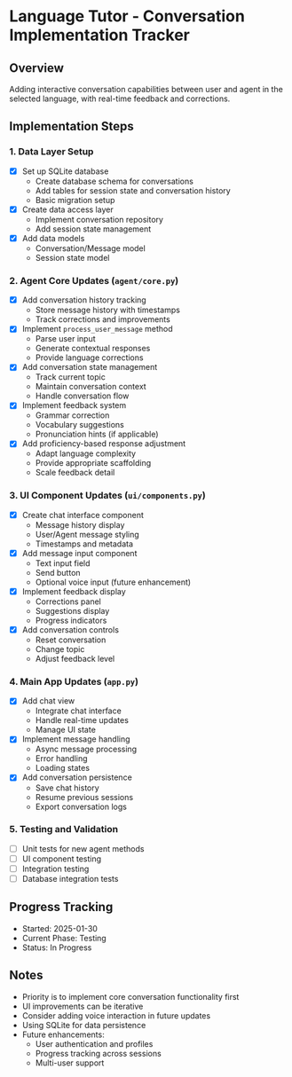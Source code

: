 # Language Tutor - Conversation Implementation Tracker

## Overview

Adding interactive conversation capabilities between user and agent in the selected language, with real-time feedback and corrections.

## Implementation Steps

### 1. Data Layer Setup

- [x] Set up SQLite database
  - Create database schema for conversations
  - Add tables for session state and conversation history
  - Basic migration setup
- [x] Create data access layer
  - Implement conversation repository
  - Add session state management
- [x] Add data models
  - Conversation/Message model
  - Session state model

### 2. Agent Core Updates (`agent/core.py`)

- [x] Add conversation history tracking
  - Store message history with timestamps
  - Track corrections and improvements
- [x] Implement `process_user_message` method
  - Parse user input
  - Generate contextual responses
  - Provide language corrections
- [x] Add conversation state management
  - Track current topic
  - Maintain conversation context
  - Handle conversation flow
- [x] Implement feedback system
  - Grammar correction
  - Vocabulary suggestions
  - Pronunciation hints (if applicable)
- [x] Add proficiency-based response adjustment
  - Adapt language complexity
  - Provide appropriate scaffolding
  - Scale feedback detail

### 3. UI Component Updates (`ui/components.py`)

- [x] Create chat interface component
  - Message history display
  - User/Agent message styling
  - Timestamps and metadata
- [x] Add message input component
  - Text input field
  - Send button
  - Optional voice input (future enhancement)
- [x] Implement feedback display
  - Corrections panel
  - Suggestions display
  - Progress indicators
- [x] Add conversation controls
  - Reset conversation
  - Change topic
  - Adjust feedback level

### 4. Main App Updates (`app.py`)

- [x] Add chat view
  - Integrate chat interface
  - Handle real-time updates
  - Manage UI state
- [x] Implement message handling
  - Async message processing
  - Error handling
  - Loading states
- [x] Add conversation persistence
  - Save chat history
  - Resume previous sessions
  - Export conversation logs

### 5. Testing and Validation

- [ ] Unit tests for new agent methods
- [ ] UI component testing
- [ ] Integration testing
- [ ] Database integration tests

## Progress Tracking

- Started: 2025-01-30
- Current Phase: Testing
- Status: In Progress

## Notes

- Priority is to implement core conversation functionality first
- UI improvements can be iterative
- Consider adding voice interaction in future updates
- Using SQLite for data persistence
- Future enhancements:
  - User authentication and profiles
  - Progress tracking across sessions
  - Multi-user support
